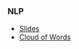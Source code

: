 ### NLP
* [Slides](https://docs.google.com/presentation/d/1f2vDZJesUHqn4V8w_C9sRa_pqlFZgayDaJiStkc9zWA/edit?usp=sharing)
* [Cloud of Words](https://github.com/LCaravaggio/AnalisisPredictivo/blob/master/07_Otros/Word_Cloud.ipynb)
